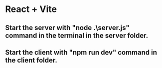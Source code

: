 # React + Vite

## Start the server with "node .\server.js" command in the terminal in the server folder.

## Start the client with "npm run dev" command in the client folder.
